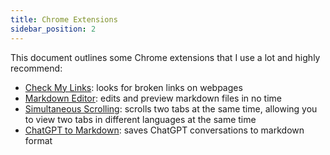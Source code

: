 ```yaml
---
title: Chrome Extensions
sidebar_position: 2
---
```


This document outlines some Chrome extensions that I use a lot and highly recommend:

- [Check My Links](https://chrome.google.com/webstore/detail/check-my-links/ojkcdipcgfaekbeaelaapakgnjflfglf): looks for broken links on webpages
- [Markdown Editor](https://chrome.google.com/webstore/detail/markdown-editor/ekdcaddpmiodcipjfmffhhefijpdckaf): edits and preview markdown files in no time
- [Simultaneous Scrolling](https://chrome.google.com/webstore/detail/simultaneous-scrolling/kdhkfpcbdfdifbpfdoghkgfhclhfjpkk): scrolls two tabs at the same time, allowing you to view two tabs in different languages at the same time
- [ChatGPT to Markdown](https://chrome.google.com/webstore/detail/chatgpt-to-markdown/adghjpdmpbcmppeafpodcjpagmegdpci): saves ChatGPT conversations to markdown format
